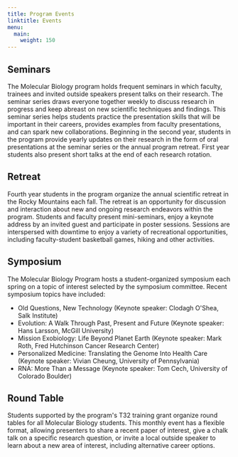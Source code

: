 ```yaml
---
title: Program Events
linktitle: Events
menu:
  main:
    weight: 150
---
```


## Seminars

The Molecular Biology program holds frequent seminars in which faculty, trainees and invited outside speakers present talks on their research. The seminar series draws everyone together weekly to discuss research in progress and keep abreast on new scientific techniques and findings. This seminar series helps students practice the presentation skills that will be important in their careers, provides examples from faculty presentations, and can spark new collaborations. Beginning in the second year, students in the  program provide yearly updates on their research in the form of oral presentations at the seminar series or the annual program retreat. First year students also present short talks at the end of each research rotation.

## Retreat

Fourth year students in the program organize the annual scientific retreat in the Rocky Mountains each fall. The retreat is an opportunity for discussion and interaction about new and ongoing research endeavors within the program.  Students and faculty present mini-seminars, enjoy a keynote address by an invited guest and participate in poster sessions. Sessions are interspersed with downtime to enjoy a variety of recreational opportunities, including faculty-student basketball games, hiking and other activities.

## Symposium

The Molecular Biology Program hosts a student-organized symposium each spring on a topic of interest selected by the symposium committee. Recent symposium topics have included:

- Old Questions, New Technology (Keynote speaker: Clodagh O'Shea, Salk Institute)
- Evolution: A Walk Through Past, Present and Future (Keynote speaker: Hans Larsson, McGill University)
- Mission Exobiology: Life Beyond Planet Earth (Keynote speaker: Mark Roth, Fred Hutchinson Cancer Research Center)
- Personalized Medicine: Translating the Genome Into Health Care (Keynote speaker: Vivian Cheung, University of Pennsylvania)
- RNA: More Than a Message (Keynote speaker: Tom Cech, University of Colorado Boulder)

## Round Table

Students supported by the program's T32 training grant organize round tables for all Molecular Biology students. This monthly event has a flexible format, allowing presenters to share a recent paper of interest, give a chalk talk on a specific research question, or invite a local outside speaker to learn about a new area of interest, including alternative career options.